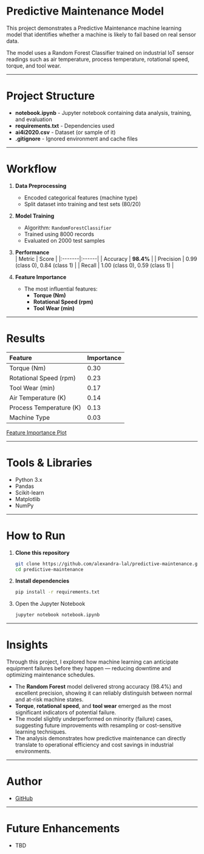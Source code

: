 # Predictive Maintenance Model
This project demonstrates a Predictive Maintenance machine learning model that identifies whether a machine is likely to fail based on real sensor data.

The model uses a Random Forest Classifier trained on industrial IoT sensor readings such as air temperature, process temperature, rotational speed, torque, and tool wear.

---

# Project Structure
- <b>notebook.ipynb</b> - Jupyter notebook containing data analysis, training, and evaluation<br>
- <b>requirements.txt</b> - Dependencies used<br>
- <b>ai4i2020.csv</b> - Dataset (or sample of it)<br>
- <b>.gitignore</b> - Ignored environment and cache files

---

# Workflow

1. **Data Preprocessing**  
   - Encoded categorical features (machine type)  
   - Split dataset into training and test sets (80/20)  

2. **Model Training**  
   - Algorithm: `RandomForestClassifier`  
   - Trained using 8000 records  
   - Evaluated on 2000 test samples  

3. **Performance**  
   | Metric | Score |
   |:-------|:------|
   | Accuracy | **98.4%** |
   | Precision | 0.99 (class 0), 0.84 (class 1) |
   | Recall | 1.00 (class 0), 0.59 (class 1) |

4. **Feature Importance**  
   - The most influential features:  
     - **Torque (Nm)**  
     - **Rotational Speed (rpm)**  
     - **Tool Wear (min)**

---

# Results

| Feature | Importance |
|:--------|:------------|
| Torque (Nm) | 0.30 |
| Rotational Speed (rpm) | 0.23 |
| Tool Wear (min) | 0.17 |
| Air Temperature (K) | 0.14 |
| Process Temperature (K) | 0.13 |
| Machine Type | 0.03 |

[Feature Importance Plot](feature_importance.png)

---

# Tools & Libraries

- Python 3.x  
- Pandas  
- Scikit-learn  
- Matplotlib  
- NumPy

---

# How to Run

1. **Clone this repository**  
   ```bash
   git clone https://github.com/alexandra-lal/predictive-maintenance.git
   cd predictive-maintenance

2. **Install dependencies**  
   ```bash
   pip install -r requirements.txt

3. Open the Jupyter Notebook
   ```bash
   jupyter notebook notebook.ipynb

---

# Insights

Through this project, I explored how machine learning can anticipate equipment failures before they happen — reducing downtime and optimizing maintenance schedules.  

- The **Random Forest** model delivered strong accuracy (98.4%) and excellent precision, showing it can reliably distinguish between normal and at-risk machine states.  
- **Torque**, **rotational speed**, and **tool wear** emerged as the most significant indicators of potential failure.  
- The model slightly underperformed on minority (failure) cases, suggesting future improvements with resampling or cost-sensitive learning techniques.  
- The analysis demonstrates how predictive maintenance can directly translate to operational efficiency and cost savings in industrial environments.  

---

# Author

- [GitHub](https://github.com/alexandra-lal)  

---

# Future Enhancements

- TBD


